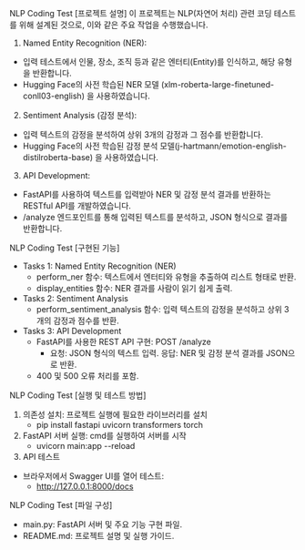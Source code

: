 NLP Coding Test [프로젝트 설명]
이 프로젝트는 NLP(자연어 처리) 관련 코딩 테스트를 위해 설계된 것으로, 이와 같은 주요 작업을 수행했습니다.
1. Named Entity Recognition (NER):
  - 입력 테스트에서 인물, 장소, 조직 등과 같은 엔터티(Entity)를 인식하고, 해당 유형을 반환합니다.
  - Hugging Face의 사전 학습된 NER 모델 (xlm-roberta-large-finetuned-conll03-english) 을 사용하였습니다.
2. Sentiment Analysis (감정 분석):
  - 입력 텍스트의 감정을 분석하여 상위 3개의 감정과 그 점수를 반환합니다.
  - Hugging Face의 사전 학습된 감정 분석 모델(j-hartmann/emotion-english-distilroberta-base) 을 사용하였습니다.
3. API Development:
  - FastAPI를 사용하여 텍스트를 입력받아 NER 및 감정 분석 결과를 반환하는 RESTful API를 개발하였습니다.
  - /analyze 엔드포인트를 통해 입력된 텍스트를 분석하고, JSON 형식으로 결과를 반환합니다.

NLP Coding Test [구현된 기능]
- Tasks 1: Named Entity Recognition (NER)
  - perform_ner 함수: 텍스트에서 엔터티와 유형을 추출하여 리스트 형태로 반환.
  - display_entities 함수: NER 결과를 사람이 읽기 쉽게 출력.
- Tasks 2: Sentiment Analysis
  - perform_sentiment_analysis 함수: 입력 텍스트의 감정을 분석하고 상위 3개의 감정과 점수를 반환.
- Tasks 3: API Development
  - FastAPI를 사용한 REST API 구현: POST /analyze
    - 요청: JSON 형식의 텍스트 입력. 응답: NER 및 감정 분석 결과를 JSON으로 반환.
  - 400 및 500 오류 처리를 포함.
 
NLP Coding Test [실행 및 테스트 방법]
1. 의존성 설치: 프로젝트 실행에 필요한 라이브러리를 설치
   - pip install fastapi uvicorn transformers torch
2. FastAPI 서버 실행: cmd를 실행하여 서버를 시작
   - uvicorn main:app --reload
3. API 테스트
- 브라우저에서 Swagger UI를 열어 테스트:
  - http://127.0.0.1:8000/docs
 
NLP Coding Test [파일 구성]
- main.py: FastAPI 서버 및 주요 기능 구현 파일.
- README.md: 프로젝트 설명 및 실행 가이드.
